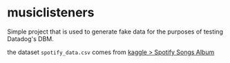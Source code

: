 # musiclisteners
Simple project that is used to generate fake data for the purposes of testing Datadog's DBM.

the dataset `spotify_data.csv` comes from [kaggle > Spotify Songs Album](https://www.kaggle.com/datasets/zeesolver/spotfy)

